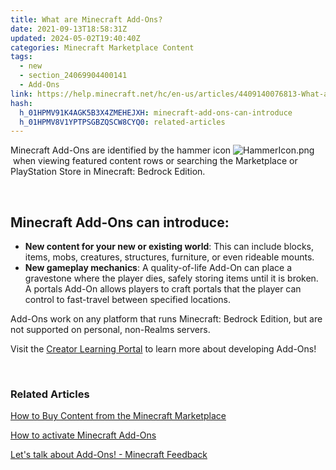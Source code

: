 ```yaml
---
title: What are Minecraft Add-Ons?
date: 2021-09-13T18:58:31Z
updated: 2024-05-02T19:40:40Z
categories: Minecraft Marketplace Content
tags:
  - new
  - section_24069904400141
  - Add-Ons
link: https://help.minecraft.net/hc/en-us/articles/4409140076813-What-are-Minecraft-Add-Ons
hash:
  h_01HPMV91K4AGK5B3X4ZMEHEJXH: minecraft-add-ons-can-introduce
  h_01HPMV8V1YPTPSGBZQSCW8CYQ0: related-articles
---
```


Minecraft Add-Ons are identified by the hammer icon ![HammerIcon.png](https://minecrafthelp.zendesk.com/hc/article_attachments/24129485188877) when viewing featured content rows or searching the Marketplace or PlayStation Store in Minecraft: Bedrock Edition. 

 

## Minecraft Add-Ons can introduce:

- **New content for your new or existing world**: This can include blocks, items, mobs, creatures, structures, furniture, or even rideable mounts.
- **New gameplay mechanics**: A quality-of-life Add-On can place a gravestone where the player dies, safely storing items until it is broken. A portals Add-On allows players to craft portals that the player can control to fast-travel between specified locations.

  
Add-Ons work on any platform that runs Minecraft: Bedrock Edition, but are not supported on personal, non-Realms servers.

Visit the [Creator Learning Portal](https://www.minecraft.net/en-us/creator) to learn more about developing Add-Ons!

 

### Related Articles

[How to Buy Content from the Minecraft Marketplace](./How-to-Buy-Content-From-the-Minecraft-Marketplace.md)

[How to activate Minecraft Add-Ons](./How-to-activate-Minecraft-Add-Ons.md)

[Let's talk about Add-Ons! - Minecraft Feedback](https://feedback.minecraft.net/hc/en-us/community/posts/24051477904781-Let-s-talk-about-Add-Ons)
